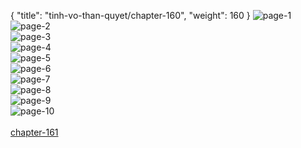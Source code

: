{ "title": "tinh-vo-than-quyet/chapter-160", "weight": 160 }
<img src="tinh-vo-than-quyet_0160_01-16d020319cc0fa4cfddd97463346c18f.webp" alt="page-1" origin="http://1.bp.blogspot.com/-jh3oDr9aD3A/W1A7xQYBewI/AAAAAAAAHY0/J8yHKdJu1GUKaljOS0ogU62pEL6IdUsggCLcBGAs/s1600/1.jpg?imgmax=0"><br/>
<img src="tinh-vo-than-quyet_0160_02-bb18427798e45ada6fc0af2088743492.webp" alt="page-2" origin="http://1.bp.blogspot.com/-5ucfd0pYK8E/W1A7xQ1QNaI/AAAAAAAAHY4/DA6MIoW9wa8Ep_lB3V7CGX_hy-7cx-bOgCLcBGAs/s1600/2.jpg?imgmax=0"><br/>
<img src="tinh-vo-than-quyet_0160_03-6272f553b7a327bd9fda3ae8a239cbfb.webp" alt="page-3" origin="http://1.bp.blogspot.com/-wI9tjRnC-hc/W1A7yT9qdvI/AAAAAAAAHZA/pwHSbvqcgakJo1ZRf_5i2ylZkOeU4fjEQCLcBGAs/s1600/3.jpg?imgmax=0"><br/>
<img src="tinh-vo-than-quyet_0160_04-661e713b65be8b176abcbaa59b438a0b.webp" alt="page-4" origin="http://1.bp.blogspot.com/-7CkQeGvbg6w/W1A7yuKMYSI/AAAAAAAAHZE/EBLnKzotcHQEAYvqOP83ZnvKxJmb9h4NACLcBGAs/s1600/4.jpg?imgmax=0"><br/>
<img src="tinh-vo-than-quyet_0160_05-d0d5c61135bda9e1eec861380a19fd1b.webp" alt="page-5" origin="http://1.bp.blogspot.com/-sD00KNnVCas/W1A7ymAF7bI/AAAAAAAAHZI/0gNuCdkNl6cFHGS2n4hbU7JHh5Mb830fQCLcBGAs/s1600/5.jpg?imgmax=0"><br/>
<img src="tinh-vo-than-quyet_0160_06-684cdb882c329433cad68a587ac42afd.webp" alt="page-6" origin="http://1.bp.blogspot.com/-n-n83v01ErE/W1A7y-AGmXI/AAAAAAAAHZM/nKQllhiwGcUdaDaXe-Dg2rhkr9SRLnZbwCLcBGAs/s1600/6.jpg?imgmax=0"><br/>
<img src="tinh-vo-than-quyet_0160_07-776d9b184f411c191818ab4bc54e8a04.webp" alt="page-7" origin="http://1.bp.blogspot.com/-mXOnfSiZYIk/W1A7zDjYcAI/AAAAAAAAHZQ/_uwYQjEl1XEFMGf_7ipTkvO9r3FBXr9UACLcBGAs/s1600/7.jpg?imgmax=0"><br/>
<img src="tinh-vo-than-quyet_0160_08-4d1e63dc475c9648e228b8b6bb68019e.webp" alt="page-8" origin="http://1.bp.blogspot.com/-fPYxukOlaDk/W1A7zTPyaJI/AAAAAAAAHZU/lIdWucN5il8DT2iIuAsH9jKMUBbJb7zsgCLcBGAs/s1600/8.jpg?imgmax=0"><br/>
<img src="tinh-vo-than-quyet_0160_09-bdc56bc9c7099b5eba8c10c4d44bd647.webp" alt="page-9" origin="http://1.bp.blogspot.com/-86KAKZtLm3U/W1A7zaiBu3I/AAAAAAAAHZY/iTAiKp2lFj49T2DFPMdh0nCOPlxLG0mUwCLcBGAs/s1600/9.jpg?imgmax=0"><br/>
<img src="tinh-vo-than-quyet_0160_10-3c333b14a5b0b313e317d7af126a6422.webp" alt="page-10" origin="http://1.bp.blogspot.com/-nKXMsTCbWgU/W1BNuLCF6MI/AAAAAAAAjC8/LZUE_S0lr_okeM7aXJT_BzMb15fqEe8XwCLcBGAs/s1600/0014.jpg?imgmax=0"><br/>
<br/><a class="nextchap" href="/tinh-vo-than-quyet/chapter-161">chapter-161</a>
